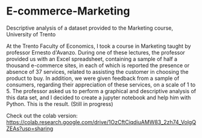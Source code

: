 # E-commerce-Marketing
Descriptive analysis of a dataset provided to the Marketing course, University of Trento

At the Trento Faculty of Economics, I took a course in Marketing taught by professor Ernesto d'Avanzo. During one of these lectures, the professor provided us with an Excel spreadsheet, containing a sample of half a thousand e-commerce sites, in each of which is reported the presence or absence of 37 services, related to assisting the customer in choosing the product to buy. In addition, we were given feedback from a sample of consumers, regarding their appreciation of these services, on a scale of 1 to 5. The professor asked us to perform a graphical and descriptive analysis of this data set, and I decided to create a jupyter notebook and help him with Python. This is the result. (Still in progress)

Check out the colab version: https://colab.research.google.com/drive/1OzCftCiqdiuAMW83_2zh74_VolgQZEAs?usp=sharing
